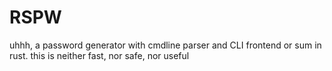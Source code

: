 # RSPW

uhhh, a password generator with cmdline parser and CLI frontend or sum in rust. this is neither fast, nor safe, nor useful